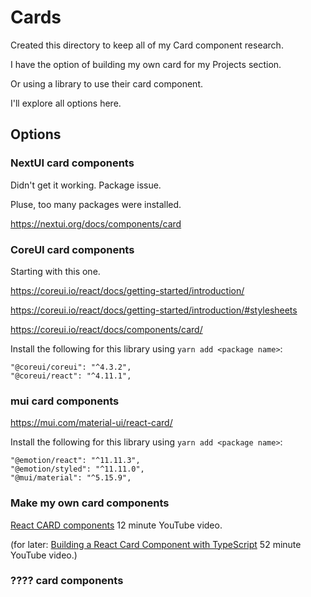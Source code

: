 # Cards

Created this directory to keep all of my Card component research.

I have the option of building my own card for my Projects section.

Or using a library to use their card component.

I'll explore all options here.

## Options

### NextUI card components

Didn't get it working. Package issue.

Pluse, too many packages were installed.

https://nextui.org/docs/components/card

### CoreUI card components

Starting with this one.

https://coreui.io/react/docs/getting-started/introduction/

https://coreui.io/react/docs/getting-started/introduction/#stylesheets

https://coreui.io/react/docs/components/card/

Install the following for this library using `yarn add <package name>`:

```
"@coreui/coreui": "^4.3.2",
"@coreui/react": "^4.11.1",
```

### mui card components

https://mui.com/material-ui/react-card/

Install the following for this library using `yarn add <package name>`:

```
"@emotion/react": "^11.11.3",
"@emotion/styled": "^11.11.0",
"@mui/material": "^5.15.9",
```

### Make my own card components

[React CARD components](https://www.youtube.com/watch?v=yYiwxYqQ9vg) 12 minute YouTube video.

(for later: [Building a React Card Component with TypeScript](https://www.youtube.com/watch?v=MlYTWFUdpyM) 52 minute YouTube video.)

### ???? card components

```

```
